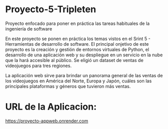 # Proyecto-5-Tripleten
Proyecto enfocado para poner en práctica las tareas habituales de la ingeniería de software

En este proyecto se ponen en práctica los temas vistos en el Srint 5 - Herramientas de desarrollo de software. El principal onjetivo de este proyecto es la creación y gestión de entornos virtuales de Python, el desarrollo de una aplicación web y su despliegue en un servicio en la nube que la hará accesible al público. Se eligió un dataset de ventas de videojuegos para tres regiones.

La aplicación web sirve para brindar un panorama general de las ventas de los videojuegos en América del Norte, Europa y Japón, cuáles son las principales plataformas y géneros que tuvieron más ventas.

# URL de la Aplicacion:
https://proyecto-appweb.onrender.com
